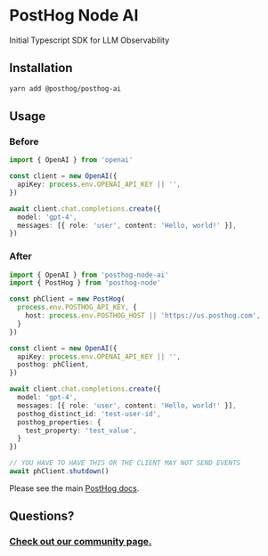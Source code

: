 # PostHog Node AI

Initial Typescript SDK for LLM Observability

## Installation

```bash
yarn add @posthog/posthog-ai
```

## Usage

### Before

```typescript
import { OpenAI } from 'openai'

const client = new OpenAI({
  apiKey: process.env.OPENAI_API_KEY || '',
})

await client.chat.completions.create({
  model: 'gpt-4',
  messages: [{ role: 'user', content: 'Hello, world!' }],
})
```

### After

```typescript
import { OpenAI } from 'posthog-node-ai'
import { PostHog } from 'posthog-node'

const phClient = new PostHog(
  process.env.POSTHOG_API_KEY, {
    host: process.env.POSTHOG_HOST || 'https://us.posthog.com',
  }
})

const client = new OpenAI({
  apiKey: process.env.OPENAI_API_KEY || '',
  posthog: phClient,
})

await client.chat.completions.create({
  model: 'gpt-4',
  messages: [{ role: 'user', content: 'Hello, world!' }],
  posthog_distinct_id: 'test-user-id',
  posthog_properties: {
    test_property: 'test_value',
  }
})

// YOU HAVE TO HAVE THIS OR THE CLIENT MAY NOT SEND EVENTS
await phClient.shutdown()
```

Please see the main [PostHog docs](https://www.posthog.com/docs).

## Questions?

### [Check out our community page.](https://posthog.com/posts)
